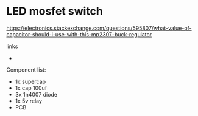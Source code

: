 # LED mosfet switch

https://electronics.stackexchange.com/questions/595807/what-value-of-capacitor-should-i-use-with-this-mp2307-buck-regulator

links
- []()


Component list:
- 1x supercap
- 1x cap 100uf
- 3x 1n4007 diode
- 1x 5v relay
- PCB